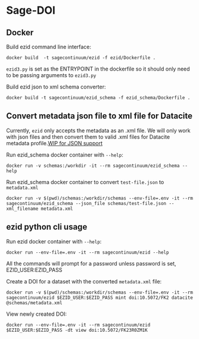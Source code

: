 # Sage-DOI

## Docker
Build ezid command line interface:
```
docker build  -t sagecontinuum/ezid -f ezid/Dockerfile .
```

`ezid3.py` is set as the ENTRYPOINT in the dockerfile so it should only need to be passing arguments to `ezid3.py`

Build ezid json to xml schema converter:
```
docker build -t sagecontinuum/ezid_schema -f ezid_schema/Dockerfile .
```

## Convert metadata json file to xml file for Datacite
Currently, `ezid` only accepts the metadata as an .xml file. We will only work with json files
and then convert them to valid .xml files for Datacite metadata profile.[WIP for JSON support](https://support.datacite.org/docs/how-can-i-map-different-metadata-formats-to-the-datacite-xml#datacite-json)

Run ezid_schema docker container with `--help`:
```
docker run -v schemas:/workdir -it --rm sagecontinuum/ezid_schema --help
```

Run ezid_schema docker container to convert `test-file.json` to `metadata.xml`
```
docker run -v $(pwd)/schemas:/workdir/schemas --env-file=.env -it --rm sagecontinuum/ezid_schema --json_file schemas/test-file.json --xml_filename metadata.xml
```

## ezid python cli usage

Run ezid docker container with `--help`:
```
docker run --env-file=.env -it --rm sagecontinuum/ezid --help
```

All the commands will prompt for a password unless password is set, EZID_USER:EZID_PASS

Create a DOI for a dataset with the converted `metadata.xml` file:
```
docker run -v $(pwd)/schemas:/workdir/schemas --env-file=.env -it --rm sagecontinuum/ezid $EZID_USER:$EZID_PASS mint doi:10.5072/FK2 datacite @schemas/metadata.xml
```

View newly created DOI:
```
docker run --env-file=.env -it --rm sagecontinuum/ezid $EZID_USER:$EZID_PASS -dt view doi:10.5072/FK23R0ZM1K
```
